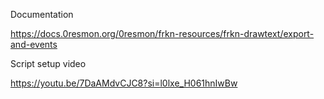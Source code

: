 Documentation

https://docs.0resmon.org/0resmon/frkn-resources/frkn-drawtext/export-and-events


Script setup video

https://youtu.be/7DaAMdvCJC8?si=l0lxe_H061hnIwBw
